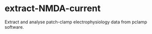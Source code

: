 # extract-NMDA-current
Extract and analyse patch-clamp electrophysiology data from pclamp software.
